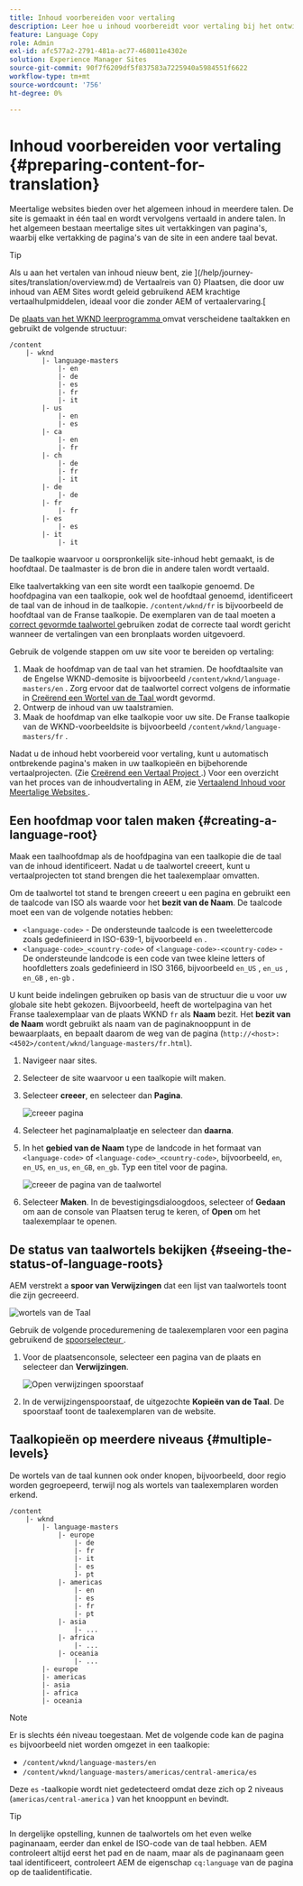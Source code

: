 ```yaml
---
title: Inhoud voorbereiden voor vertaling
description: Leer hoe u inhoud voorbereidt voor vertaling bij het ontwikkelen van meertalige websites.
feature: Language Copy
role: Admin
exl-id: afc577a2-2791-481a-ac77-468011e4302e
solution: Experience Manager Sites
source-git-commit: 90f7f6209df5f837583a7225940a5984551f6622
workflow-type: tm+mt
source-wordcount: '756'
ht-degree: 0%

---
```


# Inhoud voorbereiden voor vertaling {#preparing-content-for-translation}

Meertalige websites bieden over het algemeen inhoud in meerdere talen. De site is gemaakt in één taal en wordt vervolgens vertaald in andere talen. In het algemeen bestaan meertalige sites uit vertakkingen van pagina&#39;s, waarbij elke vertakking de pagina&#39;s van de site in een andere taal bevat.

>[!TIP]
>
>Als u aan het vertalen van inhoud nieuw bent, zie ](/help/journey-sites/translation/overview.md) de Vertaalreis van 0} Plaatsen, die door uw inhoud van AEM Sites wordt geleid gebruikend AEM krachtige vertaalhulpmiddelen, ideaal voor die zonder AEM of vertaalervaring.[

De [ plaats van het WKND leerprogramma ](/help/implementing/developing/introduction/develop-wknd-tutorial.md) omvat verscheidene taaltakken en gebruikt de volgende structuur:

```text
/content
    |- wknd
        |- language-masters
            |- en
            |- de
            |- es
            |- fr
            |- it
        |- us
            |- en
            |- es
        |- ca
            |- en
            |- fr
        |- ch
            |- de
            |- fr
            |- it
        |- de
            |- de
        |- fr
            |- fr
        |- es
            |- es
        |- it
            |- it
```

De taalkopie waarvoor u oorspronkelijk site-inhoud hebt gemaakt, is de hoofdtaal. De taalmaster is de bron die in andere talen wordt vertaald.

Elke taalvertakking van een site wordt een taalkopie genoemd. De hoofdpagina van een taalkopie, ook wel de hoofdtaal genoemd, identificeert de taal van de inhoud in de taalkopie. `/content/wknd/fr` is bijvoorbeeld de hoofdtaal van de Franse taalkopie. De exemplaren van de taal moeten a [ correct gevormde taalwortel ](preparation.md#creating-a-language-root) gebruiken zodat de correcte taal wordt gericht wanneer de vertalingen van een bronplaats worden uitgevoerd.

Gebruik de volgende stappen om uw site voor te bereiden op vertaling:

1. Maak de hoofdmap van de taal van het stramien. De hoofdtaalsite van de Engelse WKND-demosite is bijvoorbeeld `/content/wknd/language-masters/en` . Zorg ervoor dat de taalwortel correct volgens de informatie in [ Creërend een Wortel van de Taal ](preparation.md#creating-a-language-root) wordt gevormd.
1. Ontwerp de inhoud van uw taalstramien.
1. Maak de hoofdmap van elke taalkopie voor uw site. De Franse taalkopie van de WKND-voorbeeldsite is bijvoorbeeld `/content/wknd/language-masters/fr` .

Nadat u de inhoud hebt voorbereid voor vertaling, kunt u automatisch ontbrekende pagina&#39;s maken in uw taalkopieën en bijbehorende vertaalprojecten. (Zie [ Creërend een Vertaal Project ](managing-projects.md).) Voor een overzicht van het proces van de inhoudvertaling in AEM, zie [ Vertaalend Inhoud voor Meertalige Websites ](overview.md).

## Een hoofdmap voor talen maken {#creating-a-language-root}

Maak een taalhoofdmap als de hoofdpagina van een taalkopie die de taal van de inhoud identificeert. Nadat u de taalwortel creeert, kunt u vertaalprojecten tot stand brengen die het taalexemplaar omvatten.

Om de taalwortel tot stand te brengen creeert u een pagina en gebruikt een de taalcode van ISO als waarde voor het **bezit van de Naam**. De taalcode moet een van de volgende notaties hebben:

* `<language-code>` - De ondersteunde taalcode is een tweelettercode zoals gedefinieerd in ISO-639-1, bijvoorbeeld `en` .
* `<language-code>_<country-code>` of `<language-code>-<country-code>` - De ondersteunde landcode is een code van twee kleine letters of hoofdletters zoals gedefinieerd in ISO 3166, bijvoorbeeld `en_US` , `en_us` , `en_GB` , `en-gb` .

U kunt beide indelingen gebruiken op basis van de structuur die u voor uw globale site hebt gekozen. Bijvoorbeeld, heeft de wortelpagina van het Franse taalexemplaar van de plaats WKND `fr` als **Naam** bezit. Het **bezit van de Naam** wordt gebruikt als naam van de paginaknooppunt in de bewaarplaats, en bepaalt daarom de weg van de pagina (`http://<host>:<4502>/content/wknd/language-masters/fr.html`).

1. Navigeer naar sites.
1. Selecteer de site waarvoor u een taalkopie wilt maken.
1. Selecteer **creeer**, en selecteer dan **Pagina**.

   ![ creeer pagina ](../assets/create-page.png)

1. Selecteer het paginamalplaatje en selecteer dan **daarna**.
1. In het **gebied van de Naam** type de landcode in het formaat van `<language-code>` of `<language-code>_<country-code>`, bijvoorbeeld, `en`, `en_US`, `en_us`, `en_GB`, `en_gb`. Typ een titel voor de pagina.

   ![ creeer de pagina van de taalwortel ](../assets/create-language-root.png)

1. Selecteer **Maken**. In de bevestigingsdialoogdoos, selecteer of **Gedaan** om aan de console van Plaatsen terug te keren, of **Open** om het taalexemplaar te openen.

## De status van taalwortels bekijken {#seeing-the-status-of-language-roots}

AEM verstrekt a **spoor van Verwijzingen** dat een lijst van taalwortels toont die zijn gecreeerd.

![ wortels van de Taal ](../assets/language-roots.png)

Gebruik de volgende proceduremening de taalexemplaren voor een pagina gebruikend de [ spoorselecteur ](/help/sites-cloud/authoring/basic-handling.md#rail-selector).

1. Voor de plaatsenconsole, selecteer een pagina van de plaats en selecteer dan **Verwijzingen**.

   ![ Open verwijzingen spoorstaaf ](../assets/opening-references-rail.png)

1. In de verwijzingenspoorstaaf, de uitgezochte **Kopieën van de Taal**. De spoorstaaf toont de taalexemplaren van de website.

## Taalkopieën op meerdere niveaus {#multiple-levels}

De wortels van de taal kunnen ook onder knopen, bijvoorbeeld, door regio worden gegroepeerd, terwijl nog als wortels van taalexemplaren worden erkend.

```text
/content
    |- wknd
        |- language-masters
            |- europe
                |- de
                |- fr
                |- it
                |- es
                ]- pt
            |- americas
                |- en
                |- es
                |- fr
                |- pt
            |- asia
                |- ...
            |- africa
                |- ...
            |- oceania
                |- ...
        |- europe
        |- americas
        |- asia
        |- africa
        |- oceania            
```

>[!NOTE]
>
>Er is slechts één niveau toegestaan. Met de volgende code kan de pagina `es` bijvoorbeeld niet worden omgezet in een taalkopie:
>
>* `/content/wknd/language-masters/en`
>* `/content/wknd/language-masters/americas/central-america/es`
>
> Deze `es` -taalkopie wordt niet gedetecteerd omdat deze zich op 2 niveaus (`americas/central-america` ) van het knooppunt `en` bevindt.

>[!TIP]
>
>In dergelijke opstelling, kunnen de taalwortels om het even welke paginanaam, eerder dan enkel de ISO-code van de taal hebben. AEM controleert altijd eerst het pad en de naam, maar als de paginanaam geen taal identificeert, controleert AEM de eigenschap `cq:language` van de pagina op de taalidentificatie.
